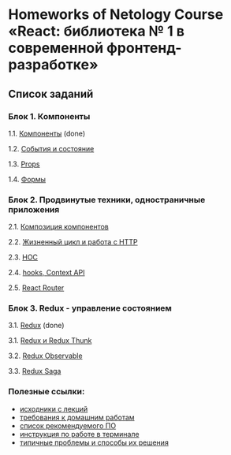 # Homeworks of Netology Course «React: библиотека № 1 в современной фронтенд-разработке»

## Список заданий

### Блок 1. Компоненты

1.1. [Компоненты](https://github.com/netology-code/ra16-homeworks/tree/master/components) (done)

1.2. [События и состояние](https://github.com/netology-code/ra16-homeworks/tree/master/events-state)

1.3. [Props](https://github.com/netology-code/ra16-homeworks/tree/master/props)

1.4. [Формы](https://github.com/netology-code/ra16-homeworks/tree/master/forms)

### Блок 2. Продвинутые техники, одностраничные приложения

2.1. [Композиция компонентов](https://github.com/netology-code/ra16-homeworks/tree/master/composition)

2.2. [Жизненный цикл и работа с HTTP](https://github.com/netology-code/ra16-homeworks/tree/master/lifecycle-http)

2.3. [HOC](https://github.com/netology-code/ra16-homeworks/tree/master/hoc)

2.4. [hooks, Context API](https://github.com/netology-code/ra16-homeworks/tree/master/hooks-context)

2.5. [React Router](https://github.com/netology-code/ra16-homeworks/tree/master/router)

### Блок 3. Redux - управление состоянием

3.1. [Redux](https://github.com/netology-code/ra16-homeworks/tree/master/redux)  (done)

3.1. [Redux и Redux Thunk](https://github.com/netology-code/ra16-homeworks/tree/master/thunk)

3.2. [Redux Observable](https://github.com/netology-code/ra16-homeworks/tree/master/observable)

3.3. [Redux Saga](https://github.com/netology-code/ra16-homeworks/tree/master/saga)

### Полезные ссылки:

* [исходники с лекций](https://github.com/netology-code/ra16-code)
* [требования к домашним работам](https://github.com/netology-code/ra16-homeworks/blob/master/requirements.md)
* [список рекомендуемого ПО](https://github.com/netology-code/ra16-homeworks/blob/master/software.md)
* [инструкция по работе в терминале](https://github.com/netology-code/ra16-homeworks/blob/master/terminal.md)
* [типичные проблемы и способы их решения](https://github.com/netology-code/ra16-homeworks/blob/master/problems.md)
